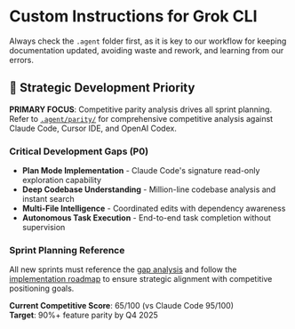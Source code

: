 # Custom Instructions for Grok CLI

Always check the `.agent` folder first, as it is key to our workflow for keeping documentation updated, avoiding waste and rework, and learning from our errors.

## 🎯 Strategic Development Priority

**PRIMARY FOCUS**: Competitive parity analysis drives all sprint planning. Refer to [`.agent/parity/`](./.agent/parity/) for comprehensive competitive analysis against Claude Code, Cursor IDE, and OpenAI Codex.

### Critical Development Gaps (P0)
- **Plan Mode Implementation** - Claude Code's signature read-only exploration capability
- **Deep Codebase Understanding** - Million-line codebase analysis and instant search
- **Multi-File Intelligence** - Coordinated edits with dependency awareness
- **Autonomous Task Execution** - End-to-end task completion without supervision

### Sprint Planning Reference
All new sprints must reference the [gap analysis](./.agent/parity/gap-analysis.md) and follow the [implementation roadmap](./.agent/parity/implementation-roadmap.md) to ensure strategic alignment with competitive positioning goals.

**Current Competitive Score**: 65/100 (vs Claude Code 95/100)  
**Target**: 90%+ feature parity by Q4 2025